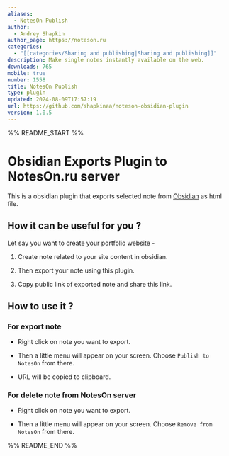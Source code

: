```yaml
---
aliases:
  - NotesOn Publish
author:
  - Andrey Shapkin
author_page: https://noteson.ru
categories:
  - "[[categories/Sharing and publishing|Sharing and publishing]]"
description: Make single notes instantly available on the web.
downloads: 765
mobile: true
number: 1558
title: NotesOn Publish
type: plugin
updated: 2024-08-09T17:57:19
url: https://github.com/shapkinaa/noteson-obsidian-plugin
version: 1.0.5
---
```


%% README_START %%

# Obsidian Exports Plugin to NotesOn.ru server

This is a obsidian plugin that exports selected note from [Obsidian](https://obsidian.md) as html file.


## How it can be useful for you ?

Let say you want to create your portfolio website -

1. Create note related to your site content in obsidian.

2. Then export your note using this plugin.

3. Copy public link of exported note and share this link.


## How to use it ?

### For export note

- Right click on note you want to export.

- Then a little menu will appear on your screen. Choose `Publish to NotesOn` from there.

- URL will be copied to clipboard.

### For delete note from NotesOn server 

- Right click on note you want to export.

- Then a little menu will appear on your screen. Choose `Remove from NotesOn` from there.


%% README_END %%
